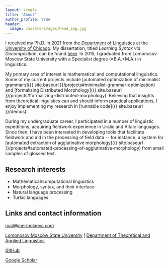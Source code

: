 ```yaml
---
layout: single
title: "About"
author_profile: true
header:
  image: /assets/images/head_img.jpg
---
```


<!-- I am a Ph.D. candidate in the [Department of Linguistics](http://linguistics.uchicago.edu/) at the [University of Chicago](http://www.uchicago.edu/). In 2015, I graduated from [Lomonosov Moscow State University](http://www.msu.ru/en/) with a Specialist degree (≈B.A.+M.A.) in linguistics. -->

<!-- At the present time, I hold the position of Junior Researcher at [Lomonosov Moscow State University](http://www.msu.ru/en/). -->

I received my Ph.D. in 2021 from the [Department of Linguistics](http://linguistics.uchicago.edu/) at the [University of Chicago](http://www.uchicago.edu/). My dissertation, titled _Learning Syntax via Decomposition_, can be found [here](https://knowledge.uchicago.edu/record/3015). In 2015, I graduated from Lomonosov Moscow State University with a Specialist degree (≈B.A.+M.A.) in linguistics. 

My primary area of interest is mathematical and computational linguistics. Some of my current projects include [automated optimization of minimalist grammars]({{ site.baseurl }}/projects#minimalist-grammar-optimization) and [formalizing Distributed Morphology]({{ site.baseurl }}/projects#formalizing-distributed-morphology). Believing that insights from theoretical linguistics can and should inform practical applications, I enjoy implementing my research in [runnable code]({{ site.baseurl }}/demos).

During my undergraduate career, I participated in a number of linguistic expeditions, acquiring fieldwork experience in Uralic and Altaic languages. Since then, I have been interested in developing tools that facilitate fieldwork and aid in the processing of field data -- for instance, a system for [automated extraction of agglutinative morphology]({{ site.baseurl }}/projects#automated-processing-of-agglutinative-morphology) from small samples of glossed text.

## Research interests
* Mathematical/computational linguistics
* Morphology, syntax, and their interface
* Natural language processing
* Turkic languages

## Links and contact information
<i class="fa fa-envelope-o fa-fw"></i> [mail@mermolaeva.com](mailto:mail@mermolaeva.com)


<i class="fa fa-university fa-fw"></i> [Lomonosov Moscow State University](http://www.msu.ru/en/) \| [Department of Theoretical and Applied Linguistics](http://tipl.philol.msu.ru/)

<i class="fa fa-github fa-fw"></i> [GitHub](https://github.com/mermolaeva)

<!-- <i class="fa fa-envelope-o fa-fw"></i>  -->
<i class="ai ai-google-scholar-square ai-fw"></i>
[Google Scholar](https://scholar.google.com/citations?user=LJuhY2kAAAAJ)

<!-- <i class="fa fa-university fa-fw"></i> University of Chicago | Department of Linguistics  
<i class="fa fa-fw">&nbsp;</i> Karen Landahl Center for Linguistics Research  
<i class="fa fa-fw">&nbsp;</i> Social Sciences Research Building, Room #008A  
<i class="fa fa-fw">&nbsp;</i> 1126, E 59th Street | Chicago, IL 60637 -->
